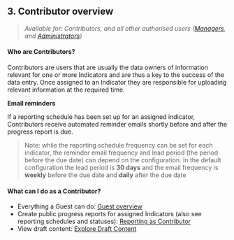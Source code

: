 ## 3. Contributor overview

> _Available for: Contributors, and all other authorised users ([Managers](/managers/manager.md), and [Administrators](/admins/admin.md))_

#### Who are Contributors?

Contributors are users that are usually the data owners of information relevant for one or more Indicators and are thus a key to the success of the data entry. Once assigned to an Indicator they are responsible for uploading relevant information at the required time.

**Email reminders**

If a reporting schedule has been set up for an assigned indicator, Contributors receive automated reminder emails shortly before and after the progress report is due.

> Note: while the reporting schedule frequency can be set for each indicator, the reminder email frequency and lead period (the period before the due date) can depend on the configuration. In the default configuration the lead period is **30 days** and the email frequency is **weekly** before the due date and **daily** after the due date

#### What can I do as a Contributor?

* Everything a Guest can do: [Guest overview](/guests/guest.md)
* Create public progress reports for assigned Indicators (also see reporting schedules and statuses): [Reporting as Contributor](/contributors/reporting.md)
* View draft content: [Explore Draft Content](/contributors/draft.md)
